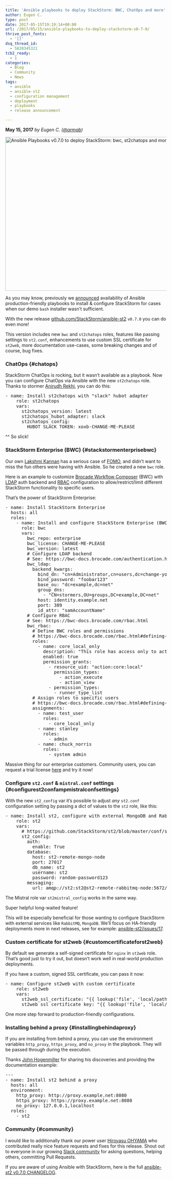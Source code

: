 ```yaml
---
title: 'Ansible playbooks to deploy StackStorm: BWC, ChatOps and more'
author: Eugen C.
type: post
date: 2017-05-15T19:19:14+00:00
url: /2017/05/15/ansible-playbooks-to-deploy-stackstorm-v0-7-0/
thrive_post_fonts:
  - '[]'
dsq_thread_id:
  - 5820345321
tcb2_ready:
  - 1
categories:
  - Blog
  - Community
  - News
tags:
  - ansible
  - ansible-st2
  - configuration management
  - deployment
  - playbooks
  - release announcement

---
```

**May 15, 2017** _by Eugen C. (<a href="https://github.com/armab/" target="_blank" rel="noopener noreferrer">@armab</a>)_

<a href="https://github.com/StackStorm/ansible-st2" target="_blank" rel="noopener noreferrer"><img loading="lazy" src="https://stackstorm.com/wp/wp-content/uploads/2017/05/ansible-st2-v0.7-release_1.png" alt="Ansible Playbooks v0.7.0 to deploy StackStorm: bwc, st2chatops and more" width="800" height="478" class="alignnone size-full wp-image-6792" srcset="https://stackstorm.com/wp/wp-content/uploads/2017/05/ansible-st2-v0.7-release_1.png 800w, https://stackstorm.com/wp/wp-content/uploads/2017/05/ansible-st2-v0.7-release_1-150x90.png 150w, https://stackstorm.com/wp/wp-content/uploads/2017/05/ansible-st2-v0.7-release_1-300x179.png 300w, https://stackstorm.com/wp/wp-content/uploads/2017/05/ansible-st2-v0.7-release_1-768x459.png 768w, https://stackstorm.com/wp/wp-content/uploads/2017/05/ansible-st2-v0.7-release_1-80x48.png 80w, https://stackstorm.com/wp/wp-content/uploads/2017/05/ansible-st2-v0.7-release_1-220x131.png 220w, https://stackstorm.com/wp/wp-content/uploads/2017/05/ansible-st2-v0.7-release_1-167x100.png 167w, https://stackstorm.com/wp/wp-content/uploads/2017/05/ansible-st2-v0.7-release_1-251x150.png 251w, https://stackstorm.com/wp/wp-content/uploads/2017/05/ansible-st2-v0.7-release_1-398x238.png 398w, https://stackstorm.com/wp/wp-content/uploads/2017/05/ansible-st2-v0.7-release_1-695x415.png 695w" sizes="(max-width: 800px) 100vw, 800px" /></a>

As you may know, previously we [announced][1] availability of Ansible production-friendly playbooks to install & configure StackStorm for cases when our demo `bash` installer wasn&#8217;t sufficient.

With the new release [github.com/StackStorm/ansible-st2][2] `v0.7.0` you can do even more!

This version includes new `bwc` and `st2chatops` roles, features like passing settings to `st2.conf`, enhancements to use custom SSL certificate for `st2web`, more documentation use-cases, some breaking changes and of course, bug fixes.

<!--more-->

### ChatOps {#chatops}

StackStorm ChatOps is rocking, but it wasn&#8217;t available as a playbook. Now you can configure ChatOps via Ansible with the new `st2chatops` role. Thanks to stormer [Anirudh Rekhi][3], you can do this:

<pre class="EnlighterJSRAW" data-enlighter-language="yaml">- name: Install st2chatops with "slack" hubot adapter
    role: st2chatops
    vars:
      st2chatops_version: latest
      st2chatops_hubot_adapter: slack
      st2chatops_config:
        HUBOT_SLACK_TOKEN: xoxb-CHANGE-ME-PLEASE
</pre>

^^ So slick!

### StackStorm Enterprise (BWC) {#stackstormenterprisebwc}

Our own [Lakshmi Kannan][4] has a serious case of [FOMO][5], and didn&#8217;t want to miss the fun others were having with Ansible. So he created a new `bwc` role.

Here is an example to customize [Brocade Workflow Composer][6] (BWC) with [LDAP][7] auth backend and [RBAC][8] configuration to allow/restrict/limit different StackStorm functionality to specific users.

That&#8217;s the power of StackStorm Enterprise:

<pre class="EnlighterJSRAW" data-enlighter-language="yaml">- name: Install StackStorm Enterprise
  hosts: all
  roles:
    - name: Install and configure StackStorm Enterprise (BWC)
      role: bwc
      vars:
        bwc_repo: enterprise
        bwc_license: CHANGE-ME-PLEASE
        bwc_version: latest
        # Configure LDAP backend
        # See: https://bwc-docs.brocade.com/authentication.html#ldap
        bwc_ldap:
          backend_kwargs:
            bind_dn: "cn=Administrator,cn=users,dc=change-you-org,dc=net"
            bind_password: "foobar123"
            base_ou: "dc=example,dc=net"
            group_dns:
              - "CN=stormers,OU=groups,DC=example,DC=net"
            host: identity.example.net
            port: 389
            id_attr: "samAccountName"
        # Configure RBAC
        # See: https://bwc-docs.brocade.com/rbac.html
        bwc_rbac:
          # Define BWC roles and permissions
          # https://bwc-docs.brocade.com/rbac.html#defining-roles-and-permission-grants
          roles:
            - name: core_local_only
              description: "This role has access only to action core.local in pack 'core'"
              enabled: true
              permission_grants:
                - resource_uid: "action:core:local"
                  permission_types:
                    - action_execute
                    - action_view
                - permission_types:
                  - runner_type_list
          # Assign roles to specific users
          # https://bwc-docs.brocade.com/rbac.html#defining-user-role-assignments
          assignments:
            - name: test_user
              roles:
                - core_local_only
            - name: stanley
              roles:
                - admin
            - name: chuck_norris
              roles:
                - system_admin
</pre>

Massive thing for our enterprise customers. Community users, you can request a trial license [here][9] and try it now!

### Configure `st2.conf` & `mistral.conf` settings {#configurest2confampmistralconfsettings}

With the new `st2_config` var it&#8217;s possible to adjust _any_ `st2.conf` configuration setting by passing a dict of values to the `st2` role, like this:

<pre class="EnlighterJSRAW" data-enlighter-language="yaml">- name: Install st2, configure with external MongoDB and RabbitMQ
    role: st2
    vars:
      # https://github.com/StackStorm/st2/blob/master/conf/st2.conf.sample
      st2_config:
        auth:
          enable: True
        database:
          host: st2-remote-mongo-node
          port: 27017
          db_name: st2
          username: st2
          password: random-password123
        messaging:
          url: amqp://st2:st2@st2-remote-rabbitmq-node:5672/
</pre>

The Mistral role var `st2mistral_config` works in the same way.

Super helpful long-waited feature!

This will be especially beneficial for those wanting to configure StackStorm with external services like `RabbitMQ`, `MongoDB`. We&#8217;ll focus on HA-friendly deployments more in next releases, see for example: [ansible-st2/issues/17][10].

### Custom certificate for st2web {#customcertificateforst2web}

By default we generate a self-signed certificate for `nginx` in `st2web` role. That&#8217;s good just to try it out, but doesn&#8217;t work well in real-world production deployments.

If you have a custom, signed SSL certificate, you can pass it now:

<pre class="EnlighterJSRAW" data-enlighter-language="yaml">- name: Configure st2web with custom certificate
    role: st2web
    vars:
      st2web_ssl_certificate: "{{ lookup('file', 'local/path/to/domain-name.crt') }}"
      st2web_ssl_certificate_key: "{{ lookup('file', 'local/path/to/domain-name.key') }}"
</pre>

One more step forward to production-friendly configurations.

### Installing behind a proxy {#installingbehindaproxy}

If you are installing from behind a proxy, you can use the environment variables `http_proxy`, `https_proxy`, and `no_proxy` in the playbook. They will be passed through during the execution.

Thanks [John Hogenmiller][11] for sharing his discoveries and providing the documentation example:

<pre class="EnlighterJSRAW" data-enlighter-language="yaml">---
- name: Install st2 behind a proxy
  hosts: all
  environment:
    http_proxy: http://proxy.example.net:8080
    https_proxy: https://proxy.example.net:8080
    no_proxy: 127.0.0.1,localhost
  roles:
    - st2
</pre>

### Community {#community}

I would like to additionally thank our power user [Hiroyasu OHYAMA][12] who contributed really nice feature requests and fixes for this release. Shout out to everyone in our growing [Slack community][13] for asking questions, helping others, committing Pull Requests.

If you are aware of using Ansible with StackStorm, here is the full [ansible-st2 v0.7.0 CHANGELOG][14].

 [1]: https://stackstorm.com/2017/02/02/introducing-ansible-playbooks-deploy-stackstorm/
 [2]: https://github.com/StackStorm/ansible-st2
 [3]: https://github.com/humblearner
 [4]: https://github.com/lakshmi-kannan/
 [5]: https://en.wikipedia.org/wiki/Fear_of_missing_out
 [6]: https://bwc-docs.brocade.com/
 [7]: https://bwc-docs.brocade.com/authentication.html#ldap
 [8]: https://bwc-docs.brocade.com/rbac.html
 [9]: https://stackstorm.com/#ewc
 [10]: https://github.com/StackStorm/ansible-st2/issues/17
 [11]: https://github.com/ytjohn
 [12]: https://github.com/userlocalhost
 [13]: https://stackstorm.com/community-signup
 [14]: https://github.com/StackStorm/ansible-st2/releases/tag/v0.7.0
